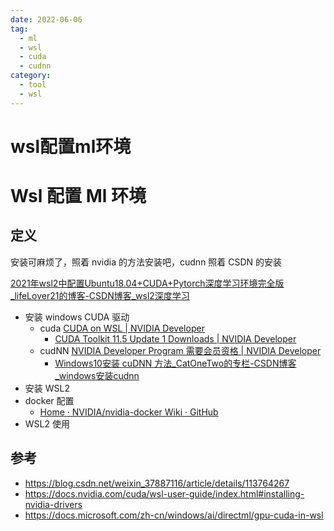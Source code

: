 ```yaml
---
date: 2022-06-06
tag:
  - ml
  - wsl
  - cuda
  - cudnn
category:
  - tool
  - wsl
---
```


# wsl配置ml环境

# Wsl 配置 Ml 环境


## 定义

安装可麻烦了，照着 nvidia 的方法安装吧，cudnn 照着 CSDN 的安装

[2021年wsl2中配置Ubuntu18.04+CUDA+Pytorch深度学习环境完全版_lifeLover21的博客-CSDN博客_wsl2深度学习](https://blog.csdn.net/lifeLover21/article/details/115502644)

- 安装 windows CUDA 驱动
	- cuda [CUDA on WSL | NVIDIA Developer](https://developer.nvidia.com/cuda/wsl/download)
		- [CUDA Toolkit 11.5 Update 1 Downloads | NVIDIA Developer](https://developer.nvidia.com/cuda-downloads?target_os=Windows&target_arch=x86_64&target_version=11&target_type=exe_local)
	- cudNN [NVIDIA Developer Program 需要会员资格 | NVIDIA Developer](https://developer.nvidia.com/rdp/cudnn-download)
		- [Windows10安装 cuDNN 方法_CatOneTwo的专栏-CSDN博客_windows安装cudnn](https://blog.csdn.net/weixin_38673554/article/details/90513732)
- 安装 WSL2
- docker 配置
	- [Home · NVIDIA/nvidia-docker Wiki · GitHub](https://github.com/NVIDIA/nvidia-docker/wiki)
- WSL2 使用

## 参考

- https://blog.csdn.net/weixin_37887116/article/details/113764267
- https://docs.nvidia.com/cuda/wsl-user-guide/index.html#installing-nvidia-drivers
- https://docs.microsoft.com/zh-cn/windows/ai/directml/gpu-cuda-in-wsl
